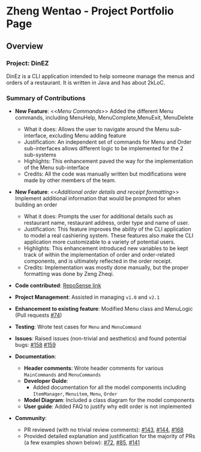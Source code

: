 # Zheng Wentao - Project Portfolio Page

## Overview

### Project: DinEZ

DinEz is a CLI application intended to help someone manage the menus and orders of a restaurant.
It is written in Java and has about 2kLoC.

### Summary of Contributions

* **New Feature**: <<*Menu Commands*>> Added the different Menu commands, including MenuHelp, MenuComplete,MenuExit, 
  MenuDelete
   * What it does: Allows the user to navigate around the Menu sub-interface, excluding Menu adding feature
   * Justification: An independent set of commands for Menu and Order sub-interfaces allows different
     logic to be implemented for the 2 sub-systems
   * Highlights: This enhancement paved the way for the implementation of the Menu sub-interface
   * Credits: All the code was manually written but modifications were made by other members of the team.
* **New Feature**: <<*Additional order details and receipt formatting*>> Implement additional information that would be 
  prompted for when building an order
   * What it does: Prompts the user for additional details such as restaurant name, restaurant address, order
     type and name of user.
   * Justification: This feature improves the ability of the CLI application to model a real cashiering system. 
     These features also make the CLI application more customizable to a variety of potential users.
   * Highlights: This enhancement introduced new variables to be kept track of within the implementation of order and
     order-related components, and is ultimately reflected in the order receipt.
   * Credits: Implementation was mostly done manually, but the proper formatting was done by Zeng Zheqi.
 * **Code contributed**: 
    [RepoSense link](https://nus-cs2113-ay2324s2.github.io/tp-dashboard/?search=&sort=groupTitle&sortWithin=title&timeframe=commit&mergegroup=&groupSelect=groupByRepos&breakdown=true&checkedFileTypes=docs~functional-code~test-code~other&since=2024-02-23&tabOpen=true&tabType=authorship&tabAuthor=Zhengwinter&tabRepo=AY2324S2-CS2113-F14-2%2Ftp%5Bmaster%5D&authorshipIsMergeGroup=false&authorshipFileTypes=docs~functional-code~test-code&authorshipIsBinaryFileTypeChecked=false&authorshipIsIgnoredFilesChecked=false)
 * **Project Management**: Assisted in managing `v1.0` and `v2.1`
 * **Enhancement to existing feature**: Modified Menu class and MenuLogic (Pull requests [#74](https://github.com/AY2324S2-CS2113-F14-2/tp/pull/74))
 * **Testing**: Wrote test cases for `Menu` and `MenuCommand`
 * **Issues**: Raised issues (non-trivial and aesthetics) and found potential bugs: 
               [#158](https://github.com/AY2324S2-CS2113-F14-2/tp/issues/158)
               [#159](https://github.com/AY2324S2-CS2113-F14-2/tp/issues/159)
 * **Documentation**: 
     * **Header comments**: Wrote header comments for various `MainCommands` and `MenuCommands`
     * **Developer Guide**: 
       * Added documentation for all the model components including `ItemManager`, `Menuitem`, `Menu`, `Order`
     * **Model Diagram**: Included a class diagram for the model components
     * **User guide**: Added FAQ to justify why edit order is not implemented
 
* **Community**: 
     * PR reviewed (with no trivial review comments): [#143](https://github.com/AY2324S2-CS2113-F14-2/tp/pull/143),
                                                    [#144](https://github.com/AY2324S2-CS2113-F14-2/tp/pull/144),
                                                    [#168](https://github.com/AY2324S2-CS2113-F14-2/tp/pull/168)
     * Provided detailed explanation and justification for the majority of PRs (a few examples shown below):
        [#72](https://github.com/AY2324S2-CS2113-F14-2/tp/pull/72), 
        [#85](https://github.com/AY2324S2-CS2113-F14-2/tp/pull/85), 
        [#141](https://github.com/AY2324S2-CS2113-F14-2/tp/pull/141)